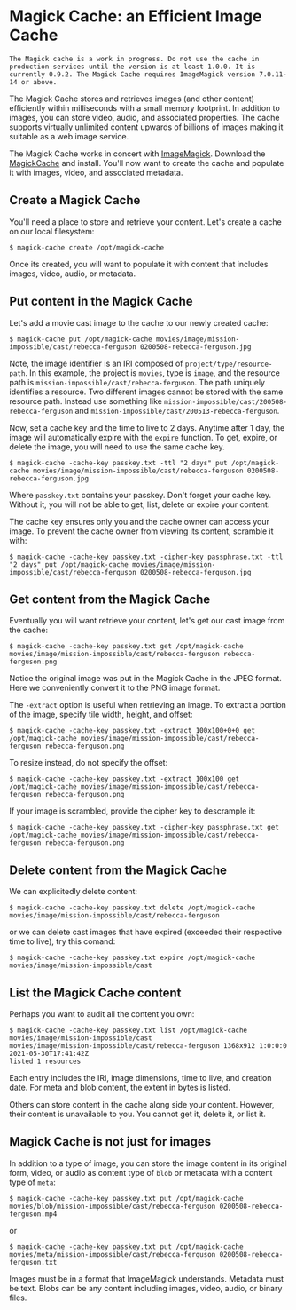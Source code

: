 # Magick Cache: an Efficient Image Cache

`The Magick cache is a work in progress. Do not use the cache in production services until the version is at least 1.0.0. It is currently 0.9.2. The Magick Cache requires ImageMagick version 7.0.11-14 or above.`

The Magick Cache stores and retrieves images (and other content) efficiently within milliseconds with a small memory footprint. In addition to images, you can store video, audio, and associated properties. The cache supports virtually unlimited content upwards of billions of images making it suitable as a web image service.

The Magick Cache works in concert with [ImageMagick](https://imagemagick.org). Download the [MagickCache](https://github.com/ImageMagick/MagickCache) and install. You'll now want to create the cache and populate it with images, video, and associated metadata.

## Create a Magick Cache

You'll need a place to store and retrieve your content.  Let's create a cache on our local filesystem:

```
$ magick-cache create /opt/magick-cache
```

Once its created, you will want to populate it with content that includes images, video, audio, or metadata.

## Put content in the Magick Cache

Let's add a movie cast image to the cache to our newly created cache:</p>

```
$ magick-cache put /opt/magick-cache movies/image/mission-impossible/cast/rebecca-ferguson 0200508-rebecca-ferguson.jpg
```

Note, the image identifier is an IRI composed of `project/type/resource-path`. In this example, the project is `movies`, type is `image`, and the resource path is `mission-impossible/cast/rebecca-ferguson`. The path uniquely identifies a resource. Two different images cannot be stored with the same resource path. Instead use something like `mission-impossible/cast/200508-rebecca-ferguson` and `mission-impossible/cast/200513-rebecca-ferguson`.

Now, set a cache key and the time to live to 2 days. Anytime after 1 day, the image will automatically expire with the `expire` function. To get, expire, or delete the image, you will need to use the same cache key.

```
$ magick-cache -cache-key passkey.txt -ttl "2 days" put /opt/magick-cache movies/image/mission-impossible/cast/rebecca-ferguson 0200508-rebecca-ferguson.jpg
```

Where `passkey.txt` contains your passkey. Don't forget your cache key. Without it, you will not be able to get, list, delete or expire your content.

The cache key ensures only you and the cache owner can access your image.  To prevent the cache owner from viewing its content, scramble it with:

```
$ magick-cache -cache-key passkey.txt -cipher-key passphrase.txt -ttl "2 days" put /opt/magick-cache movies/image/mission-impossible/cast/rebecca-ferguson 0200508-rebecca-ferguson.jpg
```

## Get content from the Magick Cache

Eventually you will want retrieve your content, let's get our cast image from the cache:

```
$ magick-cache -cache-key passkey.txt get /opt/magick-cache movies/image/mission-impossible/cast/rebecca-ferguson rebecca-ferguson.png
```

Notice the original image was put in the Magick Cache in the JPEG format. Here we conveniently convert it to the PNG image format.

The `-extract` option is useful when retrieving an image.  To extract a portion of the image, specify tile width, height, and offset:

```
$ magick-cache -cache-key passkey.txt -extract 100x100+0+0 get /opt/magick-cache movies/image/mission-impossible/cast/rebecca-ferguson rebecca-ferguson.png
```

To resize instead, do not specify the offset:

```
$ magick-cache -cache-key passkey.txt -extract 100x100 get /opt/magick-cache movies/image/mission-impossible/cast/rebecca-ferguson rebecca-ferguson.png
```

If your image is scrambled, provide the cipher key to descrample it:

```
$ magick-cache -cache-key passkey.txt -cipher-key passphrase.txt get /opt/magick-cache movies/image/mission-impossible/cast/rebecca-ferguson rebecca-ferguson.png
```

## Delete content from the Magick Cache

We can explicitedly delete content:

```
$ magick-cache -cache-key passkey.txt delete /opt/magick-cache movies/image/mission-impossible/cast/rebecca-ferguson 
```

or we can delete cast images that have expired (exceeded their respective time to live), try this comand:

```
$ magick-cache -cache-key passkey.txt expire /opt/magick-cache movies/image/mission-impossible/cast
```

## List the Magick Cache content

Perhaps you want to audit all the content you own:

```
$ magick-cache -cache-key passkey.txt list /opt/magick-cache movies/image/mission-impossible/cast
movies/image/mission-impossible/cast/rebecca-ferguson 1368x912 1:0:0:0 2021-05-30T17:41:42Z
listed 1 resources
```

Each entry includes the IRI, image dimensions, time to live, and creation date.  For meta and blob content, the extent in bytes is listed.

Others can store content in the cache along side your content.  However, their content is unavailable to you.  You cannot get it, delete it, or list it.

## Magick Cache is not just for images

In addition to a type of image, you can store the image content in its original form, video, or audio as content type of `blob` or metadata with a content type of `meta`:

```
$ magick-cache -cache-key passkey.txt put /opt/magick-cache movies/blob/mission-impossible/cast/rebecca-ferguson 0200508-rebecca-ferguson.mp4
```

or

```
$ magick-cache -cache-key passkey.txt put /opt/magick-cache movies/meta/mission-impossible/cast/rebecca-ferguson 0200508-rebecca-ferguson.txt
```

Images must be in a format that ImageMagick understands.  Metadata must be text.  Blobs can be any content including images, video, audio, or binary files.
